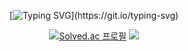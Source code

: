 <div align="center">

[![Typing SVG](https://readme-typing-svg.demolab.com?font=Fira+Code&pause=1000&color=FFAF1E&center=true&width=435&lines=Are+you+COZY+%3F;Guess+what+'Cozy'+is+%3F;Repeat+the+word+!)](https://git.io/typing-svg)



[![Solved.ac
프로필](http://mazassumnida.wtf/api/v2/generate_badge?boj=zuimang)](https://solved.ac/zuimang)
<img src="http://mazandi.herokuapp.com/api?handle=zuimang&theme=warm"/>




</div>

